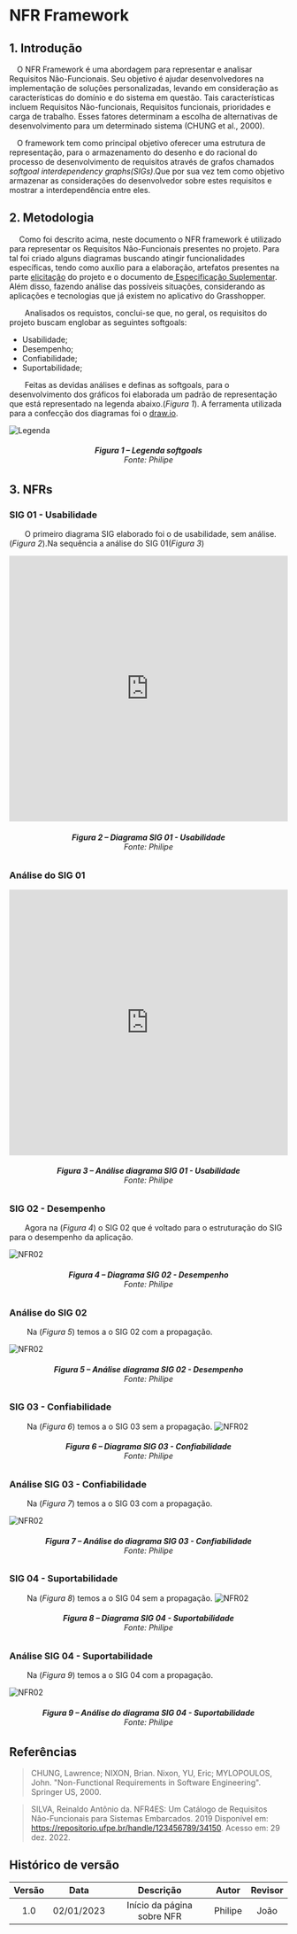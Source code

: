 # NFR Framework

## 1. Introdução

<p> &emsp;O NFR Framework é uma abordagem para representar e analisar Requisitos Não-Funcionais. Seu objetivo é ajudar desenvolvedores na implementação de soluções personalizadas, levando em consideração as características do domínio e do sistema em questão. Tais características incluem Requisitos Não-funcionais, Requisitos funcionais, prioridades e carga de trabalho. Esses fatores determinam a escolha de alternativas de desenvolvimento para um determinado sistema (CHUNG et al., 2000).</p>

<p> &emsp;O framework tem como principal objetivo oferecer uma estrutura de representação, para o armazenamento do desenho e do racional do processo de desenvolvimento de requisitos através de grafos chamados <i>softgoal interdependency graphs(SIGs)</i>.Que por sua vez tem como objetivo armazenar as considerações do desenvolvedor sobre estes requisitos e mostrar a interdependência entre eles.</p>

## 2. Metodologia

<p> &emsp; Como foi descrito acima, neste documento o NFR framework é utilizado para representar os Requisitos Não-Funcionais presentes no projeto. Para tal foi criado alguns diagramas buscando atingir funcionalidades específicas, tendo como auxílio para a elaboração, artefatos presentes na parte <a href="https://requisitos-de-software.github.io/2022.2-Grasshopper/elicitacao/perfil-do-usuario/">elicitação</a> do projeto e o documento de<a href ="https://requisitos-de-software.github.io/2022.2-Grasshopper/modelagem/especificao-suplementar/"> Especificação Suplementar</a>. Além disso, fazendo análise das possíveis situações, considerando as aplicações e tecnologias que já existem no aplicativo do Grasshopper.</p>

&emsp;&emsp;Analisados os requistos, conclui-se que, no geral, os requisitos do projeto buscam englobar as seguintes softgoals:

- Usabilidade;
- Desempenho;
- Confiabilidade;
- Suportabilidade;

&emsp;&emsp;Feitas as devidas análises e definas as softgoals, para o desenvolvimento dos gráficos foi elaborada um padrão de representação que está representado na legenda abaixo.(<i>Figura 1</i>). A ferramenta utilizada para a confecção dos diagramas foi o <a href="https://app.diagrams.net">draw.io</a>.

![Legenda](../assest/legenda.jpeg)
<figcaption align='center'>
 <h6> <b>Figura 1 – Legenda <i>softgoals</i></b><br>
  Fonte: Philipe </h6>
</figcaption>

## 3. NFRs

### SIG 01 - Usabilidade

&emsp;&emsp;O primeiro diagrama SIG elaborado foi o de usabilidade, sem análise.(<i>Figura 2</i>).Na sequência a análise do SIG 01(<i>Figura 3</i>)
<iframe frameborder="0" style="width:100%;height:480px;" src="https://viewer.diagrams.net/?tags=%7B%7D&highlight=0000ff&edit=puts00090998907890709790&layers=1&nav=1&title=Diagrama%20NFR2.drawio#R7V1rc9u20v41nmk%2FSIMLARAf4zhJc9KkbuK%2B7cmXM5REy0wkUaEox8mvfwHeJIJLiZR5k2vPJDYpChKwi91nr7igL5cPbwJnfffen7mLC4JmDxf06oIQymyhfuk7P%2BI7mGES35kH3iy5t7vxyfvpJjdRcnfrzdxN7sHQ9xeht87fnPqrlTsNc%2FecIPC%2F5x%2B79Rf5T107c7dw49PUWRTv%2Fu3NwrvkLkZo98Jvrje%2FSz7aZskLSyd9OLmxuXNm%2Fve9W%2FTVBX0Z%2BH4Y%2F7V8eOku9Oql63L19%2FrOv7oN0fX6ehrc%2Ffwv%2Bvl1FA%2F2us5bsikE7ipsdmiaTC38ka6XO1PLl1yu%2FJX6dRn429XM1cMgdeUH4Z0%2F91fO4nffX6ubWN384obhj4T4zjb01a27cLlIXnUfvPAf%2Ffax5Mnlf6NLkVxdPSSDRxc%2F9i6u3cBbuqEbpPdWYfAjHstKL%2BOxcHq5Gyy6%2BrF%2FVRxu9kIz2W6y6s5rb7FIXr%2F1V%2BFrZ%2Bkt9Cg36q0btVof3O%2Fq%2F4%2F%2B0lmpRyoSJyHixt8GU%2FfAczzZI04wdw%2BNxxLSaXrtcXpC%2Bzeur6YZ%2FFAPBO7CCb37%2FHZwkl01z57bcY76I2GeGoxkdcxIwiI5TrIFf%2Balk3lJDIqXWMe8ZLG8VJLWo3iJWdLgJkL%2BXfxk2YPiJ5ow1L2z2CYfVeCwx7PTEWrt2I1aVl50MVyb3bqnPa1KfDow4ovjxG9FvFTnB47z%2FCDOgh%2FsqsIANc0PyVuvfU%2FNhKDEVhlhRBJaJ7aK4lk0Rns%2FFssPGk8yGcfgs%2ByLPYL15CA4baNIFKZPTBfOZuNN09vJY7gXFuqOMyxpjzGWiCOKOcKI5viEYqW0Cba4Mv4oIVzkPyDm8Ca45O07tPzo%2F%2B9mtbS%2F3rz7EL5lXx5GqXmZE1CXIOf87kyUeZ4jvrPw5itNV0USLQ0u790g9JT5%2ByJ5YenNZouIz9yN99OZRONptljrCUVTZJcX7CrhgITLIsRSmSP0Z7oPOeok5nzyeTsj%2BijzxJumyAMpLdGYYGbn6Jd85Klckj7i395u3FYEgVUBgBR3MYhVOWE5ZUFqq4o9pIpic3yHVDnNoGsdpDpgNMIripjvO99Q6gC62%2FMKpfceKYmkZGOW11FK7lRSSoWxsFJnhcG4MVhzsgtm7J7AVU6lJYPu67Mq5tPePkg21W4fnGav7SG6%2FCa1hX0GiM6qjOjkoBA%2BI%2BfLhN1TOfUbHncKWcOiMu%2BHyjXECKXUcPxQ%2BzzUaeoAPM4UA9v69kCZIlMFLK8JZHo5ZEWQEvk4uBpWDEJUQSM9wGxCDZht7%2FDGwOUCrsoJg4LZglEDGVN0Gsi2kTlSZq93BLExxgOAN%2BVuo84RzlFexLhx5FLqV%2BJsjARmXAjCcQpREk6xEB4jbjEsbSK4JN06HzGmz3xTS9hlfFOBw9igFB9OSduA5hMoH52SpH40ouHA%2BoBNYZzSdCCaD9vc0Fc4Nfjqqj6FWsyhkDFU26qPdJMJUNOQ38m0ncTqJ4CCSeUMj96MeTjmAWEatTro3xz5SNj9UOiDIssIcZLHiY32Yx%2BYVrHRod2Vs7d3CgXbeZUi6UnG1J6JzvOpZJimGnDIRjrGVX02ld213aioEWbYUCxMZnfqaqkRRoXRrMJobSsqq4qNdozHS%2FPREK%2FvfuiBIWlVt9HQQNOISNPK54KezJFSGoNZvHOGrBITmSvgtG6DVSorxVJVp0wx0%2B0ibDHGfPeTvLzHIVgSpQyKXILNd5LHo5pDTrCDQmCx8NabCGDeOWs3kgX%2BVg16%2Bf3OC91PayfaY98DZ52XDg0SKeMNk0yl5BBjA3YYC4oBYggboASWj1%2F6mzc%2FxefLf27WP39fB973qbz%2B9iZNPz%2B09Ck8jKDktb%2FxQs%2FXMHHih6G%2FBPBj6Bs0SEm2fJjrYpnxxFFCfOwEmXvjxWoeg8wxwxaxmcUERozEeEKJ%2F%2BxlKThFVD1ic4X6GImsmNBJvtHI1ojG2azjephb70FbN%2F2ywIgqNST3fvIpVCNCxjbd%2FVg2tD95kSWyOqHGdyMkAflCfezlzLvPsQb%2FttU1PJdqKcJRYla80EIrtiyy19Vf8%2BR3NM7EvKEpBI6sXxhtIgNDD4zl%2BqE47F8bZ%2BIt1JyS0dSs4wHzH7JZK1Kf%2FCHOzN0bPx4rP766XZiYuhctWnrX2Fp64fJb5bjJpc3w%2BMvmrLmFexuW7kX1dafean4T2fUjq%2B89QY00tONC0QJAjBmaaM4ryCp4gAcMAoREeRlj0QwV7C0qpaCmaUvJV1nUQWh5WkKHgygb824XE0qM3BPSkHg9TRqqJQOkYUGSXwfuvbu6eEkvXojof%2BqrN%2BdkJiQcS%2BQo9IVNUdrnbF1lj27am9qT1BLVt9WDsaXSUDQBwDKgF3h7eqGCoTJgvTDSmfx5zcAsSDNYHACc7Qkzei72Hy%2BhROmKE2kXebZbTQF62PqUnS%2F95VoZbBFij0A10m7mJ6ootBLceJvQXTp6ouqfvrPcrmb6d%2BA6i3PUIkHMuL2okdp7cITzMg9QIxR3q0YqpNsNWo1YzFAj1AbVyC4HrCNFUiViNgRFIkpoUa5ICAMWuGNVgpEcnC5Z3blT7WpCG3er117bHpcvJgtv6p%2BjZC2NyXchWutzZV4MQDIgE6MdeW4qSIBBi1ZmG%2F5hKSDXDaSwWsSQUKXtEOWqXUKIchvTInlw0LuMxdBa9yljPzmTSMBOncCZauGkvTtXGy2dtAvEWWp6riabdV5gPiEQv%2FEnQQTdNWduN9toBXDgnacLqFcVU3uDjrCRt4UJpGW6BfC8QtbKsLWMAeAtBupuiQHRh2wzJ6NB4VchHH2yotmEgf8162WIa6UrHicOLyNPue5hgLZhkLZB7S340BD9R1fJqZ%2BOVjhOHE7AC2%2Bjpe%2FMaVHc9jllb3XrB0tnFzu5ZO4Tnao%2FCb1W6fgkfV71RUuG2BP5TmzIeyABpWm3pzTJmStNTg1HIqXQqmICer0s1NrKgo2QOtvTrxbe1Au1xIZtgUmQPhm437bexgsP4%2Bbd83VFwtPc%2FKSEgw9knJmbXwBc2ilglv24ZUrXrn5erenxtsaiuPelKNn6u6dbgHBVemQNEzPL%2BuagMHhbWh1iaLAkC1eI5vSy%2FgDXVyVJ%2Bfqn651FfqwxAZRgayS4f02W8rc%2FX%2FqjL%2FarD%2BzNzYS%2BGvUTT0u5t6xurTpXM25IF0JtSL5YGJQv3CrUXDS2tG1G1JoSLgd5orpoIVzmqCAhT1PHnF1unneA7LQtal9NdV0vQd%2B2%2Bv%2BN%2B8VZFpHarSaZp0iiyeX4xQf2vabnBv66cZg2xcRGhhfZVfnte%2FZQS6YfOIu2vaWHlu7xwhkXatyycv79FSXQipLW5DJkTHcmGH73Jm4w26uI2G1bRRfHtASdhdo%2FkYFoPFzweb2u7QsbosDoxFo8uNNqyIt8eAUMrtAuhcXgqgSaEcxZx4k04gLY5K1FmmFegUTIE4V2NM%2FlFgX9od1CO7DNVHf1Gm6w0b1e4ljLMc%2Fd2g1uvYOpqkOUw2cF3AwTkDHQuWy35LaDOfTpdxE6RLz9xg0HJeh%2B34ZDOq37HkIv796%2F%2Fvz9vf3Fn97e%2F%2FX%2B9ddXllel5PuJyP2scDqV%2B1a3ch9c%2FvLKvQ7E%2Fh9rs0QvcGfurbfylPxGRWEe%2BlGhgv63Dvy5EsUbwLo3FcgqypSabpWKOTvwfk5KI3NBpkqDg0oDSsFtAr%2BD7F2llutIQ59WJfkhkdiYIO%2Bm%2FQ61zQLJk3vvWEZJPim28Wm78w6vYPkNOD%2BA2oYPn4I5dZSLbmtiqhQbDSF3OyP%2FkMvuRXmmRW8FMLq8MFLnL1ZTL6kyfIq5Y9fOLPBXSqkbCOb8Usn6K8KvscnSV4Uwvd9AxB3KJGsx%2FbqCBTNgTYGRUZE6UmY9qCokINvSYvnmFUWbdmGTPGyVEKK44CmYATi246oeAi1un9L0yvUeoixr92G9iEt6pl7Yojjtc7I6Io3yIejIpI1i2k9xwm4CCbCe6NQP1J6anaWq7LNYqYagyaoJZUHSwIHh9nTjmfcWEAbY4FDdO2GACUWQ1daiDjbFrwIT13YqWWa6Q5Gnu65SAo8i79TGcufbyEOq2Hm6iP%2FcRi1dQkWBW%2F1H0acZ9bbZLi8ST2hsmaE4v0GJ5ckXN%2FTunWf%2FaJvMPCKGPAGwIGkrqFYyCSin73wkNEtBcma8wH4uxjr2c1VY1kGYL7KEEoPyc0Fpv516enYBqv%2FzNttm2mQ9SY9OdXbKPDrm6dfpoU3HEg3aa9sC%2BlVLZGK7eKkpMYmxoXkyLZPLrANxLGqvwJ5UCc8NE8lmPFKd06tH%2B82zKRtc8V6x63%2BclbvQBddRK14ApCq2vvVyGbex1P22dfZcBnuZ%2Fr7GvmonuJvNc0Z%2FJ2w8MiEs5CwmUIf01twMBNU7twc4N3Hv9O%2FsOj6150yO%2FsbpSQ7Hz5Ab2Kk9ttG3TRhsUvnAHmFWY1Y74VdxhfNj77Fk3x74wkDAxODheMxTMxJ%2B%2B4RGX1%2BSD5d%2F03%2Fki%2Ftr%2B62NWi9baTkfwWx7akO5QSCfkdTf9Ri5AS4pOQP0cZAXauT7m%2Bcw0S67%2FYCT6DXh%2FI9JdCQMmil9m8KRqb%2FUWMO5T1r9iCgiVUQOSW%2FPwJ%2FH%2BYfI1V61vAPuGYG0xcpmPwmgnQTY5bMJFxo4gyqB6jZSDKvChUOi7%2BzO%2BNtr4pwe8YfZyWmGzByM8cJgzSUawln7VpFb%2Bq9qAI9y3zvZksuL3OHi8dmtAz%2FZMgW%2Bwy2Q%2BLz4%2BwN%2FP%2F387vb2P%2FP36Nv11V8hfMjy%2BSC%2FEbML4MMCG7Rnx1Pk8IfVmvcJPLWoyYU9TM7TV%2FbomrXXehly2PWccaqA9iI6t6OH5Jlas4nedmxCC7OYvd5sBpPzMysmOT3n%2B9RqTsxK5ERpYiFYbdOpI45V8cMNIOpZY23TV2kxXtJeFBQ8GxdsxW4sbqeH4wrEbSEUFlQ42uKIXhin4%2BqDcy1CBWYWFjoZLX86Lhfd6NUD%2BXE4B0uAuCOBKEwb8EfBU6jgkBoy0jP7hsF9vCklYC6GbCCVHN44FZa1043DbSSp2hMc25IJmxQ2DkY2EwyrZzDXiZ%2B5jaM1WOFQ6ZkXqBvxAyttHza7t0gJjxxwOFZujN8I4UvkfNulGfVWq%2FqOSt0RRaXT9Vkr53KG1QnZ0aRDjQ7DpaHV710poDxf9WBHdTC3997KWypgr2TxOZoifR5yWHtvVTjkEGwD0ISPnny27h%2Fes3d%2F3ry1UPD9j9GX0K4SPO0UAVhYSoSpzRVyRpYoAACLc8otYXPKbGlxAzlH3tYCBGgfEZbT2xao4OOTUK2EAASs3UClBEj1Ctr%2FmeqPoDrOGnfuosqyb6JXSCkcEtElY0gISjnigggkDKILPjCiFw5bJTYvEDztdJ%2BT7Q2gfJDgFaqhOiU4Qzbltq2dHraOTtcjuLQHRnCbmyX3IyqgnL9OiV6hvKJbojOEuZBCcIQYowWTHiEl2omNGBdUSiaxKd1x5D8bEuGZMM66k1Dv5raoXlL6WF4J0o9V8WK90BlERrpylE507W70ATOF%2FsNP07yauUt%2FHtfJ4NsoqerfMOtf%2Fty6m2gLp2GuX8%2FRuOwzzlUfdQqjt1XmEuuvzl1CyYwDdJPVX2xkBEl0%2BXOnZ7%2FDWVOouLwtZE0dy4jKZVXtMvv2E6taT%2B%2BrXg1w6ESV7nOdYHfzmZTN1t1HmIyNAryR5NW3UWtyC5fn83SShB01HfDgsxtWUaHYwSMYdg9rwLWKU07Orv6rR9dufX1g4YKjr6h82zrP5XCK8lMTGsQ4pIEWHS2dNw7rtWjjo7tw7yNJQOLmko8SGc5a7VhFMmfvCOCieAAFxlmIlf66ANRldIq4KVSANj%2BgVMHtdQFIj1UaVmZ%2Bo%2BcNPA5jph2umsOOcJmGYCTHHAS1WKRRUiZdIaow4MwsYcRpqADz76E%2BZlkz1RY22Dkc%2FXCEH4bcNicr3exHW%2F%2BV73C52rlHleKdehsnyJpClnSDCAPXWzlLRQs%2FpooTAfyoLFP%2F6UDO1%2FNS0r32fqjOxFktj9H8AciKBhPUWutfVqVN%2Fzlif87E2Gw%2BiUjf%2BF8cOwC2gvAgxythgFHKn390CU55CKc0glEiNCB%2Ffy1BO%2FUXfhB%2F3WA%2BcX5Ru0YRChm%2Fxrb4NRoNTZzp13mEQEf5t%2F4S6XL99P4fybvqUqRJ0iZte2LJP9WHuIFdgJZKRbirzY4cWkEs3aUfVOy4X0a5kjhLnqDPNhkhNpWmyxJD6ciQUdZet0rapn%2B4l1Zu5RogfwSOBbYe7rr1rVWesdwBony1mupyzwj%2F5c70ijtwrP3tNLoCJMrC%2B7Z1N78snYexesD69YCIeMaNzQcRc6zMbLCLdrendkhSysk9HSgTuPfexpt4C%2B%2F08t%2Bh50vEDtqCaxa1eRxAn%2FM99wLocwpNSZbXmLq9KCRn2gpOvX2Hlh%2F9%2F92slvbXm3cfwrfsy8Mwzg8HHIjV1r98sQkzHfYMbG%2Famn0KrvbQEv45I1hQyojNOaa4WCFNkI0opZYtbCYsjThPr5Bug8op3s6ozCHHcXtl0iCVqxx%2FcajZZ4UV3bU64iRtbRS3OiIXdRsdXUBBktPiMIdEzNFWXhymdUddPonRnHNEicEfVbt2YfNoS26ixOaiQeCCl%2BcgN98O5tKP2hOq7xPBiDDOrK2OI87RAmlDkIlC2goBrZDMo910p3mQk4bqzWiBAswyQpBEjIUldz9FUrTm2wBpAbZX6cxQ%2BORG4S3TCb3zcoBujcjtsYzsKDrbLp6PN2%2BXhXk%2BFdqy6JgcZGHQ1mjCpwFzMC6Q6rwTVva6sutcuHxbdmylN%2Bo0Zm8bjMkiGCsHbY1nyox0EzAsJUaSISEFZ0YJl1JvY0ptxJm0sCUts%2FVKy8gJV8n4eHyv3D2%2BYSzPNpINkWtSg%2FhUtukGw2Nk5z0sQlLFTQUBWLtxP5Y6pilshBTLSjvLMt05cuyxJTGWTCDGbZzWk3fFtRX6hHbrVtC5Wlw7UrD%2BV2wkMHS3AlcbM5%2FbPFJMOtbRxOyHAIBQAoCwNTdDlbZhTwWdU5x39HAhx1IOCZ33mnj%2Bu1eMWOiMhEUMvedHrPJn5P1Y9jSPiJF8bB1mT6i90Al2vLoMfM0cO4WipfN7f%2BbqJ%2F4f"></iframe>
<figcaption align='center'>
 <h6> <b>Figura 2 – Diagrama SIG 01 - Usabilidade</b><br>
  Fonte: Philipe </h6>
</figcaption>

### Análise do SIG 01
<iframe frameborder="0" style="width:100%;height:480px;" src="https://viewer.diagrams.net/?tags=%7B%7D&highlight=0000ff&edit=saidaquisaisqui097290790&layers=1&nav=1&title=NFR1%20USA%20ANALISE#R7V1rc5u41%2F80mdl9gUcXJMHLpmm73V42bbNPu33zH2KThNY2LsZp0k%2F%2FSFxsEAcMCTe7yUwbI2PF6Byd8ztXndDni7tXgbO6eefP3PkJQbO7E3p2Qgi1uCl%2FqZH7eARzMxm5DrxZMrYb%2BOT9cpNBlIxuvJm7zt0Y%2Bv489Fb5wam%2FXLrTMDfmBIH%2FM3%2FblT%2FP%2F9WVc%2B0WBj5NnXlx9LM3C2%2BSUYzQ7o2%2FXO%2F6JvnTFkveWDjpzcnA%2BsaZ%2BT8zQ%2FTFCX0e%2BH4Yv1rcPXfnavXSdTn7vLrxz65CdL46nwY3v%2F5Dv74b8WQvm3xk%2BwiBuwzbnZomjxbep%2BvlzuTyJZdLfyl%2FnQb%2BZjlz1TRIXvlBeONf%2B0tn%2Ftb3V3IQy8FvbhjeJ8R3NqEvh27CxTx5173zwi%2Fq4xObJ5f%2FRZciuTq7SyaPLu4zF%2Bdu4C3c0A3SsWUY3MdzmellPBdOL3eTRVf32avidLNnisl2DytHXnrzefL%2Blb8MXzoLb65muZAfXcvVeu%2F%2BlP9%2F9BfOUt5SkzgJEdf%2BJpi6FffxZI84wbVbNR9LSKfoleH0hPavXF8%2BZnAvbwjcuRN6t%2Fnt4CS76np7345z5IuEeRowktkzIwmT5DjJEvyJlx7MS2JUvMR65iWT5aWSbT6Kl5hpa9xEyO%2FFT6Y1Kn6iCUPdOvNN8qcKHPZ4dtpDrR27UdPMiy6GG7Nb%2F7SndYlPR0Z8sZ%2F4nYiX%2BvzAcZ4fxEHwg1VXGKC2%2BSH56LnvySchKLFVDIxIQuvEVpE8iyYo82Oy%2FKTxQybzaHy2%2FWKPYD17FJy2liQK0zumc2e99qbpcHIbHoSF%2BuMM07YmGNuII4o5wojm%2BIRiqbQJNrk0%2FighXOT%2FQMzhbXDJ6zdo8dH%2F38VyYX2%2FePM%2BfM2%2B3RmpeZkTUKcg57x1LqV5niO%2BM%2Feul4qukiRKGpzeukHoSfP3WfLGwpvN5hGfuWvvl3MZzafYYqUeKHpEdnrCzhIOSLgsQiztcUS6E9SXc%2B9yZEzs%2FuSL5UzrHA%2BktEQTgpmVo18y00O5JL3Fv7pau50IArMGACnuYhCrcsJyyoI0VhUZpIpic3yHVDndQtcmSHXEaITXFDE%2Fd76h1AF0k%2FEKpWOPlES2zSYsr6Ok3KmllApzYanOCpNxbbL2ZBfM2AOBq5xKSybN6rM65lNmHySbarcPHmavZRBdfpNawhoXovtw%2B9f7L2efA8eZf7fJh7ev%2Fz7zDVIb0dmjQviMHC4T9i85U7%2FhfqeQOS4q82Go3ECMUEo1xw%2B1DkOdpg7A%2FUwxsq1vjZQptqqA5TWBnV6ORBFUEnk%2FuBpXDELUQSMDwGxCNZht7fDGyOUCrssJo4LZglENGVP0MJBtIX2mrb3eE8TGGI8A3pS7jXpHOHt5EePWkUupX4mzCRKYcSEIxylESTjFRHiCuMmwbRHBbdKv8xFj%2BsQ3jYTdlm9qcBgbleLDKWlb0HwC5aNTNmkejWg5sD6AZ7quKYxTmo5E82GLa%2FoKpwZfU9UnUYs%2BFdKm6lr1kX4yARoa8juZtpNYwwRQMKmd4TGYMQ%2FHPCBMI1cHHV3kY8vDrYQ%2BKDK1ECd5nNjoPvaBaR0bHdpdOXt7p1CwlVcpNn2QMZUx0Xk%2BlQzTVAOO2UjHuK7Ppra7th8VZWCGNcXC7O1IUy1lYFSYzSzM1rWiMuvYaPt4vDQfDfHm7ocBGJLWdRuNDTQZxNatfC7ogznStrXJTN47Q9aJiVxL4LTqglUer%2BqkKaa7XYQlJpjvfpK3MxyCbSKVQZFLsP5J8nhUU%2BUEqxQC87m3WkcA88ZZuZEs8Ddy0tOfN17oflo50R77GTirvHRokUhb3tDJVEoOMdFgh7agGCCGsABKYPvxS3%2Fx6pf4evrlYvXr7Srwfk7t8x%2Bv0vTzqqVP4WEEJc%2F9tRd6voKJl34Y%2BgsAP4a%2BRoOUZIu7a1UsM7l0pBCfOMHWvfFseR2DzAnDJrGYyQRGjMR4Qor%2F7du24BRReYvFJUBkJLJiQif5RoalEI2zXsX1MFfenbJuhmUBg0o1ZGd%2B8ilUBiETi%2B5%2BTAvan7zIEts6odZ3IyQB%2BVz%2B2dOZd5tjDf5jo2p4TuVShEZiVjxTQiu2LLbvy1fXye9onkt9QFEInFm9YawjA0NNjO3VXXHaf9fOpTeXz5TMJp86njD%2FR9YrSeoH%2FxFn5mbmj%2BfKzy%2BHCw8mx6JFS0e1raUWLr9V9ptcygyPv2zOmpu7V2HpXpRfd%2Botry8iu94wh94TVEtD2y8UTQDE6KGJh2wAMJ8DBKV5Rk2r9VIuwVmGAVisci%2FsZ0lmSpaEZvkc2f2V%2FJffCnsZcB0G%2Fnf3uT%2F3FSJOnDpX3nyuDdX3IkAKOu96KkU%2FdZmvNqdhaQbvYTUqUgSV18BIh6LteaFZjYjDiEGnsFFep5l0i0IzK0spiGy6ApV1FnUUqJKW0KHSqsO838WEEnEzoABS5w%2FTvnLJAO1bQA7ngXvrLk%2Be05NnIvqf%2BvLDOR0NCcMSvQ19YV11D%2Fm0bhD46%2B4e7ShRSf1tdadtqTT1gQDGGYBDeFc4hA5onMnPfNcU%2F4mU4FfODD9WY9NKKvC8LrEBRcLJxASkX9Hz1KKGruGiGLGGNlQNT15HMxPS0SYHTM3u1Ao9FM8PL6FE6YoT2ypKj351doUZM4wWe%2B4vVk7oRbZ6ZE4jFWA6UpXtR2biOnQXjnpQ%2BU%2BNLKTZo34HrjM%2FRH0exIw7iEJvvAcNnJd5gEKnuE%2BFjmvk2R6gQueVVKCaRofUzhAavQYtRq3RTaZpdGqBGn2XiNuTTq%2BTtjAGnS5KaFGu0wkDFrhnrY6RDazvsGp9eeNOlb8frd2NWntlkJ8%2Bu5x7U%2F8QlVypS7MPLdecK%2FeL161G68V9jmuA%2BgPUcqKaCpa1lwxDaLkawnjUWo5ZWrzUFpBrGYJxHVpWUOeJMao4q4QQ5T4wk%2BSWmw6u7jC01kOqu09SZCldN3UCZ6r0hPI%2Bn62VtFIuWmeh6Lm8XK%2FyuuuITNu1fxlEBq3izM16E60ADrzDdFEPqu0bb9CtDZnKQ0wghd%2BvWVsjifMAFb5VrfBxUTYOoOB5jbUft4LXzFiTgQjWxoDWQVZ3C4trBF8erOPjJIu0rTJuuXKCl5GnXO0zQNEzSNGj7hZ8bHbtR1eqiF%2BO0vVOHGnGc2%2BtFN%2FM6VDTDfnI3vLKDxbOLqx%2BytwjfVT%2FMvQ6pWN3iGVAJ3xz0bI1lu5TQxnyodkAXrG6SnDFnBy40uRUi2xQCq0qJqDv10SdrSzYk7G3Pf1i7k29UEls2Ay7DNI7A%2FfHxpMgtNpk2d3fVCQc5%2BYnJRxckfyub34BcGlHtgr8EPYwHrHStWte4qPHfcyJKO59W5Rs%2Fd3dHUC4Ou06x4mZ7eaWuNB42zZ7xNBgdXid%2BPLxrH%2B63tv4pzkhgBLsjAS3L8nC%2FuvDc9%2F4Zr14z15dXNIXxjBR5XT1YFHSZFWZFq03CLUg%2BWJiUL5wsxVfB7i0XcaV22LuSp6oz9qE2zkq2JCTr2fOLjfPe0B2yha1zqaq9ISgHxv1%2F9r95iyKSO1KkcyTJFHkcvziDVmH9aGBv3581W0xsZZySnYNB7KePdSR6Qc%2BRdfe0qqle7xwxoVy%2B21noeyKEmhFSWdyGTKmexMMb71LN5hlijN321bSxdEtQWcu909kIGo3F3xeLxv7wsYoMHqxFit3WgN5kY9sgXEt2qewGF0BWTuCedv8Ko24ADZ5Z0F%2BmFcgEXKk0I7mudykoD%2B0X2gHdrzsr5TPDdaq7Vwca9nnuVu5wZVXmTs%2FRjl8UMBNMwEZA53LVkduO5hDj7%2BhYRXxsj2kKiVotoVUlU7rv53h85t3L7%2F%2BfGd986dXt%2F%2B%2Be%2Fn9henV6T5zJHJ%2F28Mllftmv3IfXP7you4exP4%2FK716O3Bn7pW39KT8RkVhHvpR5ZT6twr8aymK14B1ryuQZZSkNt1IFXNw4P2QlMbWBZkqDQ4qDSgRvQ38DrJ3neLSPb0FO5XkVSKxNUHeTydAqqW%2FU%2FLgNoCm1rMFSJ9rrwkgXHe%2Fn2%2FGnM5Yzn7lyYx6Eh5olXSa3gh3Yvr9KKERIs2eGZQMB17Q8wAyGESrHQYjMP1TAtcIgh0ZKVQXUoYzDRS1Qqui96p%2Fshw4VaqCyhWlQvkdgimG4u%2F9EwMKVB47MfQsSwOO2g8gsGqUyh0fNfD%2B1KAhakUOu80gtXQeB0tFKC9p4Eg6Wtc6nSTGUA26Jf%2BYGw0KSF4M3N1AtfGJvFTPllMv6eZzjCUR584s8JfeL0dzzB1ehcRwbQcbbLL0XSH0pA4gkRQqkOiuoHNfPPCpAfJoGiDz6naKpOg%2FGKLDMa%2FhyRkx9MBIQ3TSEEcg9rCBhU27HLaPPLqMn7UpFM0SQhQXPEXMgAjsufEEgRZ3SPV85np3UTWqe7eax10npl7YoX4e8mFV5i7Kp%2BpGob8o9%2FcYH9hNMCZWDzr1A7mnZgeJvYbsp9FA0Gy9WHZB0sAJtJ11eT5w73oVJUqXXUsxGsB1WPK1D7wrpNAsCQ51LCQMgH8EmV0t6gGXpfHGiRCmnqJflC99d9ag0Pr36kBxrzdRVo9k5%2Bk8frmJ%2BiKHkgJX6kUxDydqEL1ZnCTZO7HbBcU5%2BVJFXn5zQ%2B%2FWecrp6ZKZDaLJEwCXk64SQWHXxFFGd%2FieECjaJ1KGUJU1KDFiVclSy3Fr0cPRBMZ6jibUWNZR2PR2CSVGFU2AAvO9%2BtN32a3%2F56037TT9P0q%2FeX122vrNmYa0Ugm4r0qhu4MD93W%2FefKbj8dvbldzF5vo2AfKZx7AlQ5GSEv0brfGUVuqWMr%2F%2FFJvIWWu9BM0WjtcaFInf3ycZuuWR%2BpL0%2FrlKKQF8Vmy4oMaqn87S3euOgJGxwgCFqlk6ysvVxIea%2FYfGyfjq820ovCVoSt3grteP7Wc6IWNDd1ehaJ0BDpNuDP%2FLjnwcoIq0pTSwaITwbKnnufJ0nNSO3zMOarRDCRTH5TAl8yaq9PL7r%2BoDTWh2%2Bv%2FomsrvTy7O0nLRtXVffbq3A3k9oh2VzTYumrOFhuVJDImzJktN4LN0mTKkdQbGZZWKCG07Vu32sgQehs3baKSWiPJFc595rZEnlZ8YSCDQOPheM6HljL99QkZ35%2BT96ef6Rf72e259dpCnfe76TjjUz%2FAzYKKCkE%2BI2nQ4TFyA1xScgCosJIXGjQK0Qxsg%2FbZJhx8iEE7VfxzGUZHf8ykKk5h4tRfKAzo3CY9wkWUolFEdMnRWIF%2FHRcuI1eFNvJRkCdk2BUr641ogT604CFZncUxSA3JPGZUWE6W8pi%2FVYUJDbCFdaewEHyGOil1XRSN18VxVTppL4rDZFwwLnM4ZcIGHDOdtLULx5k%2BGeOFydorHYf7sJhFbhm%2BT01yx65JTfT%2BnRfGxovJ7eQ6Nl5sypLrnfWiLu4zF8PbLqlFMt6WN1%2Fnn9%2Fzd9Ovb66u%2Fr5%2Bh36cn%2F0b1hL8I4bkBrMKqNAED56lUBYdNrs76rBG8%2FFHLWw1OR%2B%2BsvvXrCuHqwl5uAcutpIW0Dw6Gn6ANN9GT7MnNhcPzPX2pM2eZjTZybNiOvZTZnKjk%2F5YiZwoLYEA%2Byd15bmu1LBjT0VpsLbpu7Toge4uNQVO%2Bz7KnhExKcrXvf82Khevfomvp18uVr%2FergLv59Q%2B%2F%2FFq0K4ETjDdIvjldSzFJgJxSwgJxKURY3JEE%2Fy%2Bfd9iJjMJFZiZWKiaBWVEhE7ylQwu%2BgE1FWUUOIcJgUwcAm0v2oKXFn6EGm7aMcNs%2FRgO%2BFhMSgmYf2K3UHEIb5way9rrxuEWsqncExxbNhMWKWwcjCwmGJb3YK6qUnIbR0k7Z72ShJEXV96dssklwgrkQHzDUhnn7e4tUsIjFW742kf8tkL4EsnedQVvs9Wqv6NSX1BR4%2Fd9anyXB9i0CaceUERHeoRTMFYdW9%2BQM2mlXC8HMGJ7eLZ33tJbSKtKyuJDtAMHPEKx%2Bd7Se0lRaKv1GbmiNfxsB2i4VNer9p6yRL6at3fv2JsPF69NFPz8x%2FgWWnWyOXoFXya2bYSpxaXRgkxRwF4m55SbwuKUWbbJNaMlijIU0Ff3YLx8q1kCFXzbNlRBKwC6Wy3Uz4JUH7AJ7m9Bdbw9gmwXiraHJvqATQEeQnSbMSQEpRxxQQQSGtEFHxnRTf0QXWJxQMADarUFAwskeI0a%2BV4JzpBFuWUpf5Ol0mWaEdy2RkZwi%2Btd1gwqoOTwXok%2BYDEzTHSGMBe2EBwhxmjBm4KQFO3EQowLatvMxrp0x5HrckyEZyJ%2F4JZhQ4VcXVG9pCFGeVnqMAbds9VcpTRqdS1RfuO5u%2F6x8daFkxSP07KduQv%2FOi7axVdRlufv8NR%2FfNi462gLp%2BHdPw%2FRrh8yvtscdQqtnTEFTMzOOlFVV4OM3UPZfLGRFp8yMpW7A557iYrL20G24L5MwFw24S6jNZtQ2Hlaa%2F3ypKqz4fvP8YM9%2FQfSw6PpPsJEL4o3bF5%2FG3Umt3B5HlsvVSFRKyoPPoV6GVUUVx4mvbtZAa5lnGp1cIXCA3rVm%2BsDExccfUXl29XJ9NWp%2BccmNIh23DQtOlp6b%2B07aBXZR3fu3kaSgMTnCTxKZDgruWMlyZyZA7xbKTAOQqwM15KoKaNTxHWhAnRqA6UKbqMlEfwUiPaCMYc8OflxGDPte9oedoTLkwQjOeYgqMPipJKmDTWiCiNOihNanIYKKCcO7G67PT%2Bjgw12CIdY7%2BGHMffw29aSD6Ot%2F833oF%2Fu3KNS8U69tRNs27aXtA0KA9dbOgtJCz%2BmihMB%2FKhOXL10IOfrYSnpQZsE1WfibQ2b1iUIqAYAcwO7qwYn%2B2XI4eXUxJQpJUNJPfigTYHqHJF3iEYYZ2Ki94ZHpLDgfbdnhfxk%2BX6Ze6U42V%2BK16it5qNrAMtjaaWhpBLpDQVeGmm8abyf1dcNri%2BdP6T4koRC2q%2BJJf6MZkOXzvT7dWQKGPmP%2FhGBKnV39kXyqaYUaZO0SaO9WAVPvTmogKf%2BQupqd7nekUNp6oW78IOap92VUa4k4JUn6JNxrBrC2YWGqlBKPmQdt6F2S05G6NJRP0jz1Qptm1t8EzwZpO%2BTKfY2TO4U2r9YTlW9eQTEfUWJ6KAJ9SLqzbTyN9PoCpAoc%2B%2FHxl3%2FsXDuJvIG888KEfEE4NuP5uZYmVngITddnZhZEqmEEPyQOR3ngXvrrb1Lb%2B49vP%2FA2BNXYk95wUeOujw5bcjnPfQODIcUI7RZXmOqhuCQnOkqSvj6DVp89P93sVxY3y%2FevA9fs293YPvDIzBPDcL0yAkDG5J3Zp%2BCqz22ygvOCBaUMmJxjikudgkgyEKUUtMSFhOmQpztdAloi8op3t5SmUMe%2FO5aBYBUrnM6XVUb6Boruuu1xknaWy3utUZOmnZaa0adbPyrSqLsbR2YeFlH0jjQIFrbZoMSjT%2Fqtg3EWh6mwXWU2F5YDqRAeTJ4%2B%2F2oTv2oca38PhGMCOMU5%2Fo44skCSbivkD9EQCtkG1po%2B%2FwhkJN%2BH2%2BGwUwtFkzERJhVwYTufBsgLcAWQ70ZCp%2FcKM6oO6F3Xg7QrRG5PRaRHUVnm7m%2FrpINT26Mx7Iwz%2BekmyadkEoWBm2NNnwaMAfjAqkOO3Moc16HSkrMH9iBzXSgyZEdLYMxuwjGqkBb1ylLhupCiG0bI5shYQvOtFo6qd4mlFqIM9vEpm3q7Yc6Rk64TurN45t1Z%2FiGsTzb2GwEXJPav62xTT8YHiMr72ERNpXcVBCAjY90wbaKaQoLIcmytrVN9905cqyJaWNsM4EYt3Ba2N8X1w7YQAV2K6ikOa4cKVj9K3Z0GLtbgcuNmU8yNySTTlQ0cftDAEBoA4CwMzdDndZ5x4LOKc47eriwJ9lMn%2BHR%2BaAVAG%2B9YsRCZSTMY%2Bh9vccqf0Lej2VP%2FfAwm0%2FMavaEWmx1do7wgZ8NU06l%2BgEADhwB22k6IJyX%2BfsRwtTL0skuc3BYWgwYjRmIGFiTU3DSzgCkOMoWgJWkEBopcHp66LCEGLBr1ECE2Ob1lJeTDkCHOp734X1n8DlQO%2B9GEpzcuTfIQ7wbu2An5flgp7QfTzo7WErzarRYIpgyU9a%2FArOBBbPuYx0lJp1Ii2r7oznhVN0p5qZu6TaOg2JR6O4gzBwuFppt3J6jpGI5fyvpZpE8ATDq%2FcAMuOnvb4iEo8NKMtvO1vLBSNrMeVjK%2FH4QwLD15A9MoG5ObRJDXga%2B8ursBJxaiHf%2BzFV3%2FD8%3D"></iframe>

<figcaption align='center'>
 <h6> <b>Figura 3 – Análise diagrama SIG 01 - Usabilidade </b><br>
  Fonte: Philipe </h6>
</figcaption>


### SIG 02 - Desempenho

&emsp;&emsp;Agora na (<i>Figura 4</i>) o SIG 02 que é voltado para o estruturação do SIG para o desempenho da aplicação.

![NFR02](../assest/NFR-DESEM.png)
<figcaption align='center'>
 <h6> <b>Figura 4 – Diagrama SIG 02 - Desempenho </b><br>
  Fonte: Philipe </h6>
</figcaption>

### Análise do SIG 02

&emsp;&emsp; Na (<i>Figura 5</i>) temos a o SIG 02 com a propagação.

![NFR02](../assest/NFRdes-propa.png)
<figcaption align='center'>
 <h6> <b>Figura 5 –  Análise diagrama SIG 02 - Desempenho </b><br>
  Fonte: Philipe </h6>
</figcaption>

### SIG 03 - Confiabilidade

&emsp;&emsp; Na (<i>Figura 6</i>) temos a o SIG 03 sem a propagação.
![NFR02](../assest/NFR-conf.png)
<figcaption align='center'>
 <h6> <b>Figura 6 – Diagrama SIG 03 - Confiabilidade </b><br>
  Fonte: Philipe </h6>
</figcaption>

### Análise SIG 03 - Confiabilidade
&emsp;&emsp; Na (<i>Figura 7</i>) temos a o SIG 03 com a propagação.

![NFR02](../assest/NFRconfanalise.png)
<figcaption align='center'>
 <h6> <b>Figura 7 – Análise do diagrama SIG 03 - Confiabilidade </b><br>
  Fonte: Philipe </h6>
</figcaption>

### SIG 04 - Suportabilidade

&emsp;&emsp; Na (<i>Figura 8</i>) temos a o SIG 04 sem a propagação.
![NFR02](../assest/NRF-supp.png)
<figcaption align='center'>
 <h6> <b>Figura 8 – Diagrama SIG 04 - Suportabilidade </b><br>
  Fonte: Philipe </h6>
</figcaption>

### Análise SIG 04 - Suportabilidade
&emsp;&emsp; Na (<i>Figura 9</i>) temos a o SIG 04 com a propagação.

![NFR02](../assest/NRF-suppanalise.png)
<figcaption align='center'>
 <h6> <b>Figura 9 – Análise do diagrama SIG 04 - Suportabilidade </b><br>
  Fonte: Philipe </h6>
</figcaption>


## Referências

> CHUNG, Lawrence; NIXON, Brian. Nixon, YU, Eric; MYLOPOULOS, John. "Non-Functional Requirements in Software Engineering". Springer US, 2000.

> SILVA, Reinaldo Antônio da. NFR4ES: Um Catálogo de Requisitos Não-Funcionais para Sistemas Embarcados. 2019 Disponível em: <https://repositorio.ufpe.br/handle/123456789/34150>. Acesso em: 29 dez. 2022.


## Histórico de versão

| Versão |    Data    |          Descrição          |      Autor      |     Revisor      |
| :----: | :--------: | :-------------------------: | :-------------: | :--------------: |
|  1.0   | 02/01/2023 | Início da página sobre NFR  |   Philipe   | João |